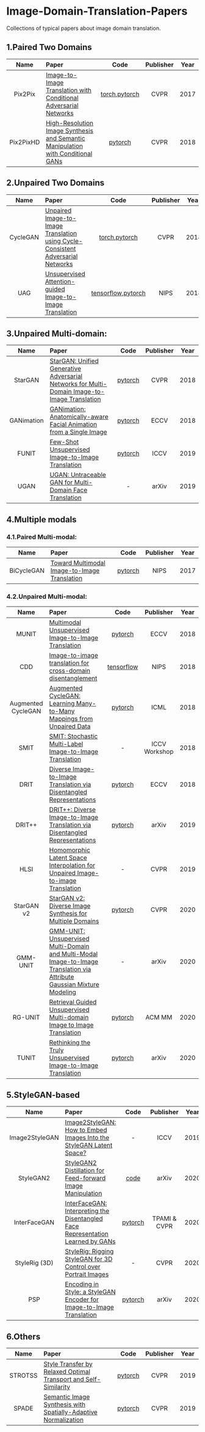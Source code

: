 # Image-Domain-Translation-Papers
Collections of typical papers about image domain translation.



## 1.Paired Two Domains

|Name|Paper|Code|Publisher|Year|
|:----:|:-----|:----:|:----:|:----:|
|Pix2Pix|[Image-to-Image Translation with Conditional Adversarial Networks](https://arxiv.org/pdf/1611.07004.pdf)|[torch](https://github.com/phillipi/pix2pix),[pytorch](https://github.com/junyanz/pytorch-CycleGAN-and-pix2pix)|CVPR|2017|
|Pix2PixHD|[High-Resolution Image Synthesis and Semantic Manipulation with Conditional GANs](https://github.com/NVIDIA/pix2pixHD)|[pytorch](https://github.com/NVIDIA/pix2pixHD)|CVPR|2018|

## 2.Unpaired Two Domains

|Name|Paper|Code|Publisher|Year|
|:----:|:-----|:----:|:----:|:----:|
|CycleGAN|[Unpaired Image-to-Image Translation using Cycle-Consistent Adversarial Networks](https://arxiv.org/pdf/1703.10593.pdf)|[torch](https://github.com/junyanz/CycleGAN),[pytorch](https://github.com/junyanz/pytorch-CycleGAN-and-pix2pix)|CVPR|2018|
|UAG|[Unsupervised Attention-guided Image-to-Image Translation](https://arxiv.org/pdf/1806.02311.pdf)|[tensorflow](https://github.com/AlamiMejjati/Unsupervised-Attention-guided-Image-to-Image-Translation),[pytorch](https://github.com/yhlleo/uaggan)|NIPS|2018|

## 3.Unpaired Multi-domain:

|Name|Paper|Code|Publisher|Year|
|:----:|:-----|:----:|:----:|:----:|
|StarGAN|[StarGAN: Unified Generative Adversarial Networks for Multi-Domain Image-to-Image Translation](https://arxiv.org/pdf/1711.09020.pdf)|[pytorch](https://github.com/yunjey/stargan)|CVPR|2018|
|GANimation|[GANimation: Anatomically-aware Facial Animation from a Single Image](https://arxiv.org/pdf/1807.09251.pdf)|[pytorch](https://github.com/albertpumarola/GANimation)|ECCV|2018|
|FUNIT|[Few-Shot Unsupervised Image-to-Image Translation](https://arxiv.org/pdf/1905.01723.pdf)|[pytorch](https://github.com/NVLabs/FUNIT)|ICCV|2019|
|UGAN|[UGAN: Untraceable GAN for Multi-Domain Face Translation](https://arxiv.org/pdf/1907.11418.pdf)|-|arXiv|2019|


## 4.Multiple modals
   
### 4.1.Paired Multi-modal:
|Name|Paper|Code|Publisher|Year|
|:----:|:-----|:----:|:----:|:----:|
|BiCycleGAN|[Toward Multimodal Image-to-Image Translation](https://arxiv.org/pdf/1711.11586.pdf)|[pytorch](https://github.com/junyanz/BicycleGAN)|NIPS|2017|

### 4.2.Unpaired Multi-modal:
|Name|Paper|Code|Publisher|Year|
|:----:|:-----|:----:|:----:|:----:|
|MUNIT|[Multimodal Unsupervised Image-to-Image Translation](https://arxiv.org/pdf/1804.04732.pdf)|[pytorch](https://github.com/NVlabs/MUNIT)|ECCV|2018|
|CDD|[Image-to-image translation for cross-domain disentanglement](https://arxiv.org/pdf/1805.09730.pdf)|[tensorflow](https://github.com/agonzgarc/cross-domain-disen)|NIPS|2018|
|Augmented CycleGAN|[Augmented CycleGAN: Learning Many-to-Many Mappings from Unpaired Data](https://arxiv.org/pdf/1802.10151.pdf)|[pytorch](https://github.com/aalmah/augmented_cyclegan)|ICML|2018|
|SMIT|[SMIT: Stochastic Multi-Label Image-to-Image Translation](https://arxiv.org/pdf/1812.03704.pdf)|-|ICCV Workshop|2018|
|DRIT|[Diverse Image-to-Image Translation via Disentangled Representations](https://arxiv.org/pdf/1808.00948.pdf)|[pytorch](https://github.com/HsinYingLee/DRIT)|ECCV|2018|
|DRIT++|[DRIT++: Diverse Image-to-Image Translation via Disentangled Representations](https://arxiv.org/pdf/1905.01270.pdf)|[pytorch](https://github.com/HsinYingLee/DRIT)|arXiv|2019|
|HLSI|[Homomorphic Latent Space Interpolation for Unpaired Image-to-image Translation](http://openaccess.thecvf.com/content_CVPR_2019/papers/Chen_Homomorphic_Latent_Space_Interpolation_for_Unpaired_Image-To-Image_Translation_CVPR_2019_paper.pdf)|-|CVPR|2019|
|StarGAN v2|[StarGAN v2: Diverse Image Synthesis for Multiple Domains](https://arxiv.org/abs/1912.01865)|[pytorch](https://github.com/clovaai/stargan-v2)|CVPR|2020|
|GMM-UNIT|[GMM-UNIT: Unsupervised Multi-Domain and Multi-Modal Image-to-Image Translation via Attribute Gaussian Mixture Modeling](https://arxiv.org/pdf/2003.06788.pdf)|-|arXiv|2020|
|RG-UNIT|[Retrieval Guided Unsupervised Multi-domain Image to Image Translation](https://arxiv.org/pdf/2008.04991.pdf)|[pytorch](https://github.com/yhlleo/RG-UNIT)|ACM MM|2020|
|TUNIT|[Rethinking the Truly Unsupervised Image-to-Image Translation](https://arxiv.org/pdf/2006.06500.pdf)|[pytorch](https://github.com/clovaai/tunit)|arXiv|2020|


## 5.StyleGAN-based

|Name|Paper|Code|Publisher|Year|
|:----:|:-----|:----:|:----:|:----:|
|Image2StyleGAN|[Image2StyleGAN: How to Embed Images Into the StyleGAN Latent Space?](https://openaccess.thecvf.com/content_ICCV_2019/papers/Abdal_Image2StyleGAN_How_to_Embed_Images_Into_the_StyleGAN_Latent_Space_ICCV_2019_paper.pdf)|-|ICCV|2019|
|StyleGAN2|[StyleGAN2 Distillation for Feed-forward Image Manipulation](https://arxiv.org/pdf/2003.03581.pdf)|[code](https://github.com/EvgenyKashin/stylegan2-distillation)|arXiv|2020|
|InterFaceGAN|[InterFaceGAN: Interpreting the Disentangled Face Representation Learned by GANs](https://openaccess.thecvf.com/content_CVPR_2020/papers/Shen_Interpreting_the_Latent_Space_of_GANs_for_Semantic_Face_Editing_CVPR_2020_paper.pdf)|[pytorch](https://github.com/genforce/interfacegan)|TPAMI & CVPR| 2020|
|StyleRig (3D)|[StyleRig: Rigging StyleGAN for 3D Control over Portrait Images](https://openaccess.thecvf.com/content_CVPR_2020/papers/Tewari_StyleRig_Rigging_StyleGAN_for_3D_Control_Over_Portrait_Images_CVPR_2020_paper.pdf)|-|CVPR|2020|
|PSP|[Encoding in Style: a StyleGAN Encoder for Image-to-Image Translation](https://arxiv.org/pdf/2008.00951.pdf)|[pytorch](https://github.com/eladrich/pixel2style2pixel)|arXiv|2020|


## 6.Others

|Name|Paper|Code|Publisher|Year|
|:----:|:-----|:----:|:----:|:----:|
|STROTSS|[Style Transfer by Relaxed Optimal Transport and Self-Similarity](https://openaccess.thecvf.com/content_CVPR_2019/papers/Kolkin_Style_Transfer_by_Relaxed_Optimal_Transport_and_Self-Similarity_CVPR_2019_paper.pdf)|[pytorch](https://github.com/nkolkin13/STROTSS)|CVPR| 2019 |
|SPADE|[Semantic Image Synthesis with Spatially-Adaptive Normalization](https://arxiv.org/pdf/1903.07291.pdf)|[pytorch](https://github.com/NVlabs/SPADE)|CVPR|2019|
